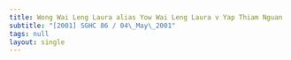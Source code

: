 ```yaml
---
title: Wong Wai Leng Laura alias Yow Wai Leng Laura v Yap Thiam Nguan
subtitle: "[2001] SGHC 86 / 04\_May\_2001"
tags: null
layout: single
---
```


